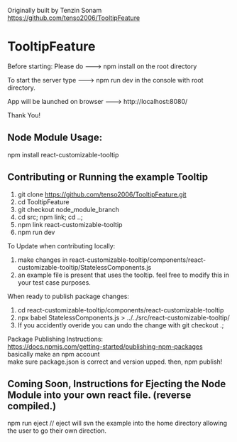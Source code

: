 Originally built by Tenzin Sonam https://github.com/tenso2006/TooltipFeature

# TooltipFeature

Before starting: Please do ---> npm install    on the root directory

To start the server 
  type ---> npm run dev   in the console with root directory.
  
App will be launched on browser ---> http://localhost:8080/

Thank You!
  
## Node Module Usage:
  npm install react-customizable-tooltip

## Contributing or Running the example Tooltip
  1) git clone https://github.com/tenso2006/TooltipFeature.git
  2) cd TooltipFeature
  3) git checkout node_module_branch
  4) cd src; npm link; cd ..; 
  5) npm link react-customizable-tooltip
  6) npm run dev

To Update when contributing locally:
  1) make changes in react-customizable-tooltip/components/react-customizable-tooltip/StatelessComponents.js
  2) an example file is present that uses the tooltip. feel free to modify this in your test case purposes.

When ready to publish package changes:
  1) cd react-customizable-tooltip/components/react-customizable-tooltip
  2) npx babel StatelessComponents.js > ../../src/react-customizable-tooltip/
  3) If you accidently overide you can undo the change with git checkout .;

Package Publishing Instructions:
<br>https://docs.npmjs.com/getting-started/publishing-npm-packages
<br>basically make an npm account
<br>make sure package.json is correct and version upped. then, npm publish!

## Coming Soon,  Instructions for Ejecting the Node Module into your own react file. (reverse compiled.)
  npm run eject
// eject will svn the example into the home directory allowing the user to go their own direction.
